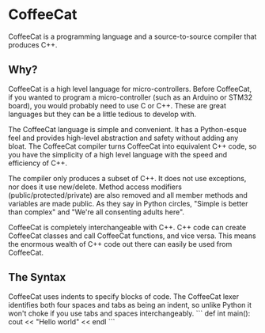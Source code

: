 <h1>CoffeeCat</h1>
<p>CoffeeCat is a programming language and a source-to-source compiler that produces C++. 
<h2>Why?</h2>
<p>CoffeeCat is a high level language for micro-controllers. 
Before CoffeeCat, if you wanted to program a micro-controller (such as an Arduino or STM32 board), you would probably need to use C or C++. 
These are great languages but they can be a little tedious to develop with. 
<p>The CoffeeCat language is simple and convenient. It has a Python-esque feel and provides high-level abstraction and safety without adding any bloat. The CoffeeCat compiler turns CoffeeCat into equivalent C++ code, so you have the simplicity of a high level language with the speed and efficiency of C++. 
<p>The compiler only produces a subset of C++. It does not use exceptions, nor does it use new/delete. Method access modifiers (public/protected/private) are also removed and all member methods and variables are made public. As they say in Python circles, "Simple is better than complex" and "We're all consenting adults here".
<p>CoffeeCat is completely interchangeable with C++. C++ code can create CoffeeCat classes and call CoffeeCat functions, and vice versa. This means the enormous wealth of C++ code out there can easily be used from CoffeeCat. 
<h2>The Syntax</h2>
<p>CoffeeCat uses indents to specify blocks of code. The CoffeeCat lexer identifies both four spaces and tabs as being an indent, so unlike Python it won't choke if you use tabs and spaces interchangeably. 
```
def int main():
    cout << "Hello world" << endl
```

